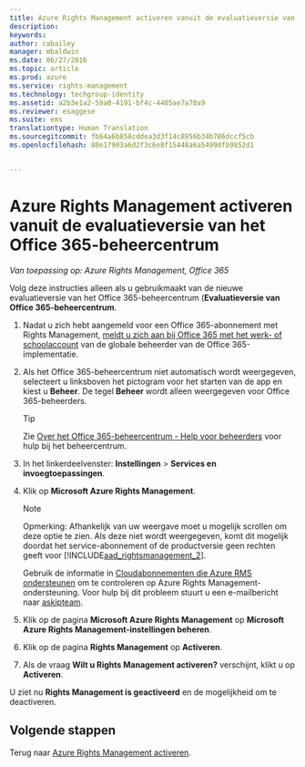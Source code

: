 ```yaml
---
title: Azure Rights Management activeren vanuit de evaluatieversie van het Office 365-beheercentrum | Azure RMS
description: 
keywords: 
author: cabailey
manager: mbaldwin
ms.date: 06/27/2016
ms.topic: article
ms.prod: azure
ms.service: rights-management
ms.technology: techgroup-identity
ms.assetid: a2b3e1a2-59a0-4191-bf4c-4485ae7a70a9
ms.reviewer: esaggese
ms.suite: ems
translationtype: Human Translation
ms.sourcegitcommit: fb64a6b858cddea3d3f14c8956b34b786dccf5cb
ms.openlocfilehash: 80e17903a6d2f3c6e8f15448a6a5499dfb9852d1


---
```


# Azure Rights Management activeren vanuit de evaluatieversie van het Office 365-beheercentrum

*Van toepassing op: Azure Rights Management, Office 365*


Volg deze instructies alleen als u gebruikmaakt van de nieuwe evaluatieversie van het Office 365-beheercentrum (**Evaluatieversie van Office 365-beheercentrum**.

1. Nadat u zich hebt aangemeld voor een Office 365-abonnement met Rights Management, [meldt u zich aan bij Office 365 met het werk- of schoolaccount](https://portal.office.com/) van de globale beheerder van de Office 365-implementatie.

2. Als het Office 365-beheercentrum niet automatisch wordt weergegeven, selecteert u linksboven het pictogram voor het starten van de app en kiest u **Beheer**. De tegel **Beheer** wordt alleen weergegeven voor Office 365-beheerders.

    > [!TIP]
    > Zie [Over het Office 365-beheercentrum - Help voor beheerders](https://support.office.com/article/About-the-Office-365-admin-center-Admin-Help-58537702-d421-4d02-8141-e128e3703547) voor hulp bij het beheercentrum.

3. In het linkerdeelvenster: **Instellingen** > **Services en invoegtoepassingen**.

4. Klik op **Microsoft Azure Rights Management**.

    > [!NOTE]
    >Opmerking: Afhankelijk van uw weergave moet u mogelijk scrollen om deze optie te zien. Als deze niet wordt weergegeven, komt dit mogelijk doordat het service-abonnement of de productversie geen rechten geeft voor [!INCLUDE[aad_rightsmanagement_2](../includes/aad_rightsmanagement_2_md.md)].
    >
    >Gebruik de informatie in [Cloudabonnementen die Azure RMS ondersteunen](../get-started/requirements-subscriptions.md) om te controleren op Azure Rights Management-ondersteuning. Voor hulp bij dit probleem stuurt u een e-mailbericht naar [askipteam](mailto:askipteam?subject=I%20cannot%20activate%20RMS).

5. Klik op de pagina **Microsoft Azure Rights Management** op **Microsoft Azure Rights Management-instellingen beheren**.

6. Klik op de pagina **Rights Management** op **Activeren**.

7. Als de vraag **Wilt u Rights Management activeren?** verschijnt, klikt u op **Activeren**.

U ziet nu **Rights Management is geactiveerd** en de mogelijkheid om te deactiveren.


## Volgende stappen
Terug naar [Azure Rights Management activeren](activate-service.md).




<!--HONumber=Jun16_HO4-->


